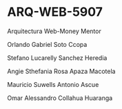 # ARQ-WEB-5907

Arquitectura Web-Money Mentor

Orlando Gabriel Soto Ccopa  

Stefano Lucarelly Sanchez Heredia

Angie Sthefania Rosa Apaza Macotela

Mauricio Suwells Antonio Ascue

Omar Alessandro Collahua Huaranga

